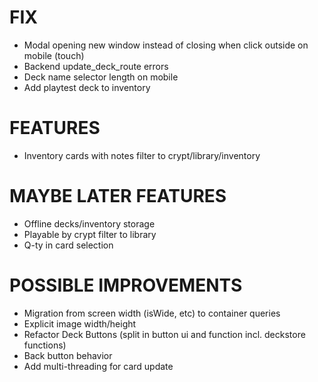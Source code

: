 # FIX
- Modal opening new window instead of closing when click outside on mobile (touch)
- Backend update_deck_route errors
- Deck name selector length on mobile
- Add playtest deck to inventory

# FEATURES
- Inventory cards with notes filter to crypt/library/inventory

# MAYBE LATER FEATURES
- Offline decks/inventory storage
- Playable by crypt filter to library
- Q-ty in card selection

# POSSIBLE IMPROVEMENTS
- Migration from screen width (isWide, etc) to container queries
- Explicit image width/height
- Refactor Deck Buttons (split in button ui and function incl. deckstore functions)
- Back button behavior
- Add multi-threading for card update
